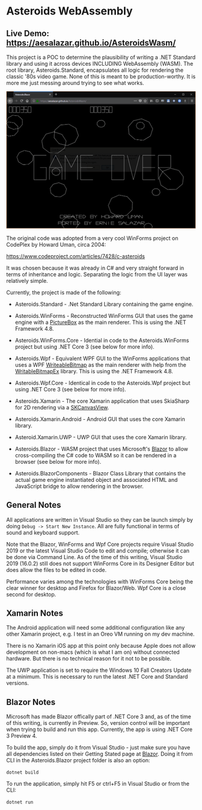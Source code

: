 # Asteroids WebAssembly

## Live Demo: https://aesalazar.github.io/AsteroidsWasm/

This project is a POC to determine the plausibility of writing a .NET Standard library and using it across devices INCLUDING WebAssembly (WASM).  The root library, Asteroids.Standard, encapsulates all logic for rendering the classic '80s video game.  None of this is meant to be production-worthy.  It is more me just messing around trying to see what works.

<div style="text-align: center;">
    <a href="Documents/Screeny.gif" target="_blank">
        <img src="Documents/Screeny.gif" alt="Screen Shot" >
    </a>  
</div>

The original code was adopted from a very cool WinForms project on CodePlex by Howard Uman, circa 2004:

https://www.codeproject.com/articles/7428/c-asteroids

It was chosen because it was already in C# and very straight forward in terms of inheritance and logic.  Separating the logic from the UI layer was relatively simple.

Currently, the project is made of the following:

- Asteroids.Standard - .Net Standard Library containing the game engine.

- Asteroids.WinForms - Reconstructed WinForms GUI that uses the game engine with a [PictureBox](https://docs.microsoft.com/en-us/dotnet/api/system.windows.forms.picturebox) as the main renderer.  This is using the .NET Framework 4.8.

- Asteroids.WinForms.Core - Idential in code to the Asteroids.WinForms project but using .NET Core 3 (see below for more info).

- Asteroids.Wpf - Equivalent WPF GUI to the WinForms applications that uses a WPF [WriteableBitmap](https://docs.microsoft.com/en-us/dotnet/api/system.windows.media.imaging.writeablebitmap) as the main renderer with help from the [WritableBitmapEx](https://github.com/teichgraf/WriteableBitmapEx/) library.  This is using the .NET Framework 4.8.

- Asteroids.Wpf.Core - Identical in code to the Asteroids.Wpf project but using .NET Core 3 (see below for more info).

- Asteroids.Xamarin - The core Xamarin application that uses SkiaSharp for 2D rendering via a [SKCanvasView](https://docs.microsoft.com/en-us/dotnet/api/skiasharp.views.forms.skcanvasview).

- Asteroids.Xamarin.Android - Android GUI that uses the core Xamarin library.

- Asteroid.Xamarin.UWP - UWP GUI that uses the core Xamarin library.

- Asteroids.Blazor - WASM project that uses Microsoft's [Blazor](https://dotnet.microsoft.com/apps/aspnet/web-apps/client) to allow cross-compiling the C# code to WASM so it can be rendered in a browser (see below for more info).

- Asteroids.BlazorComponents - Blazor Class Library that contains the actual game engine instantiated object and associated HTML and JavaScript bridge to allow rendering in the browser.

## General Notes

All applications are written in Visual Studio so they can be launch simply by doing `Debug -> Start New Instance`.  All are fully functional in terms of sound and keyboard support.  

Note that the Blazor, WinForms and Wpf Core projects require Visual Studio 2019 or the latest Visual Studio Code to edit and compile; otherwise it can be done via Command Line.  As of the time of this writing, Visual Studio 2019 (16.0.2) still does not support WinForms Core in its Designer Editor but does allow the files to be edited in code.

Performance varies among the technologies with WinForms Core being the clear winner for desktop and Firefox for Blazor/Web.  Wpf Core is a close second for desktop.

## Xamarin Notes


The Android application will need some additional configuration like any other Xamarin project, e.g. I test in an Oreo VM running on my dev machine.

There is no Xamarin iOS app at this point only because Apple does not allow development on non-macs (which is what I am on) without connected hardware.  But there is no technical reason for it not to be possible.

The UWP application is set to require the Windows 10 Fall Creators Update at a minimum.  This is necessary to run the latest .NET Core and Standard versions.

## Blazor Notes

Microsoft has made Blazor offically part of .NET Core 3 and, as of the time of this writing, is currently in Preview.  So, version control will be important when trying to build and run this app. Currently, the app is using .NET Core 3 Preview 4.

To build the app, simply do it from Visual Studio - just make sure you have all dependencies listed on their Getting Stated page at [Blazor](https://dotnet.microsoft.com/apps/aspnet/web-apps/client). Doing it from CLI in the Asteroids.Blazor project folder is also an option:

`dotnet build`

To run the application, simply hit F5 or ctrl+F5 in Visual Studio or from the CLI:

`dotnet run`